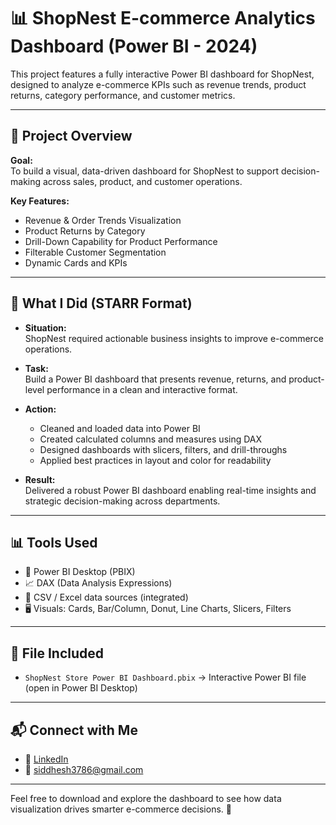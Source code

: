 # 📊 ShopNest E-commerce Analytics Dashboard (Power BI - 2024)

This project features a fully interactive Power BI dashboard for ShopNest, designed to analyze e-commerce KPIs such as revenue trends, product returns, category performance, and customer metrics.

---

## 📁 Project Overview

**Goal:**  
To build a visual, data-driven dashboard for ShopNest to support decision-making across sales, product, and customer operations.

**Key Features:**
- Revenue & Order Trends Visualization
- Product Returns by Category
- Drill-Down Capability for Product Performance
- Filterable Customer Segmentation
- Dynamic Cards and KPIs

---

## 🔧 What I Did (STARR Format)

- **Situation:**  
  ShopNest required actionable business insights to improve e-commerce operations.

- **Task:**  
  Build a Power BI dashboard that presents revenue, returns, and product-level performance in a clean and interactive format.

- **Action:**  
  - Cleaned and loaded data into Power BI  
  - Created calculated columns and measures using DAX  
  - Designed dashboards with slicers, filters, and drill-throughs  
  - Applied best practices in layout and color for readability

- **Result:**  
  Delivered a robust Power BI dashboard enabling real-time insights and strategic decision-making across departments.

---

## 📊 Tools Used

- 🧠 Power BI Desktop (PBIX)
- 📈 DAX (Data Analysis Expressions)
- 📂 CSV / Excel data sources (integrated)
- 🖥 Visuals: Cards, Bar/Column, Donut, Line Charts, Slicers, Filters

---

## 📂 File Included

- `ShopNest Store Power BI Dashboard.pbix` → Interactive Power BI file (open in Power BI Desktop)

---

## 📬 Connect with Me

- 💼 [LinkedIn](https://www.linkedin.com/in/siddhesh-gaikwad3786)  
- 📧 siddhesh3786@gmail.com  

---

Feel free to download and explore the dashboard to see how data visualization drives smarter e-commerce decisions. 🚀

